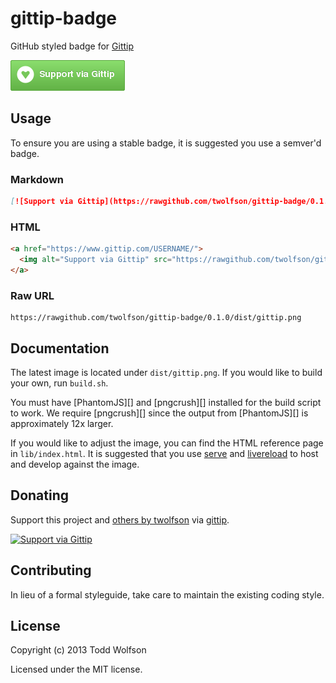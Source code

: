 # gittip-badge

GitHub styled badge for [Gittip][]

![Gittip badge][]

[Gittip]: https://www.gittip.com/
[Gittip badge]: dist/gittip.png

## Usage
To ensure you are using a stable badge, it is suggested you use a semver'd badge.

### Markdown

```md
[![Support via Gittip](https://rawgithub.com/twolfson/gittip-badge/0.1.0/dist/gittip.png)](https://www.gittip.com/USERNAME/)
```

### HTML

```html
<a href="https://www.gittip.com/USERNAME/">
  <img alt="Support via Gittip" src="https://rawgithub.com/twolfson/gittip-badge/0.1.0/dist/gittip.png"/>
</a>
```

### Raw URL

```
https://rawgithub.com/twolfson/gittip-badge/0.1.0/dist/gittip.png
```

## Documentation
The latest image is located under `dist/gittip.png`. If you would like to build your own, run `build.sh`.

You must have [PhantomJS][] and [pngcrush][] installed for the build script to work. We require [pngcrush][] since the output from [PhantomJS][] is approximately 12x larger.

If you would like to adjust the image, you can find the HTML reference page in `lib/index.html`. It is suggested that you use [serve][] and [livereload][] to host and develop against the image.

[serve]: https://npmjs.org/package/serve
[livereload]: https://github.com/lepture/python-livereload

## Donating
Support this project and [others by twolfson][gittip-twolfson] via [gittip][gittip-twolfson].

[![Support via Gittip][gittip-badge]][gittip-twolfson]

[gittip-badge]: https://rawgithub.com/twolfson/gittip-badge/master/dist/gittip.png
[gittip-twolfson]: https://www.gittip.com/twolfson/

## Contributing
In lieu of a formal styleguide, take care to maintain the existing coding style.

## License
Copyright (c) 2013 Todd Wolfson

Licensed under the MIT license.

